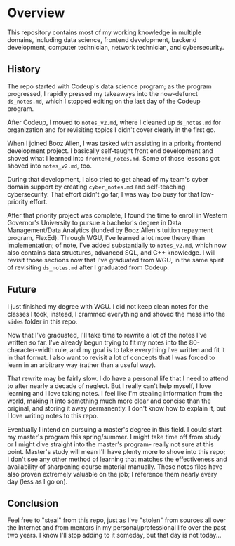 # Overview
This repository contains most of my working knowledge in multiple domains, including data science, frontend development, backend development, computer technician, network technician, and cybersecurity.

## History
The repo started with Codeup's data science program; as the program progressed, I rapidly pressed my takeaways into the now-defunct `ds_notes.md`, which I stopped editing on the last day of the Codeup program.

After Codeup, I moved to `notes_v2.md`, where I cleaned up `ds_notes.md` for organization and for revisiting topics I didn't cover clearly in the first go.

When I joined Booz Allen, I was tasked with assisting in a priority frontend development project. I basically self-taught front end development and shoved what I learned into `frontend_notes.md`. Some of those lessons got shoved into `notes_v2.md`, too.

During that development, I also tried to get ahead of my team's cyber domain support by creating `cyber_notes.md` and self-teaching cybersecurity. That effort didn't go far, I was way too busy for that low-priority effort.

After that priority project was complete, I found the time to enroll in Western Governor's University to pursue a bachelor's degree in Data Management/Data Analytics (funded by Booz Allen's tuition repayment program, FlexEd). Through WGU, I've learned a lot more theory than implementation; of note, I've added substantially to `notes_v2.md`, which now also contains data structures, advanced SQL, and C++ knowledge. I will revisit those sections now that I've graduated from WGU, in the same spirit of revisiting `ds_notes.md` after I graduated from Codeup.

## Future
I just finished my degree with WGU. I did not keep clean notes for the classes I took, instead, I crammed everything and shoved the mess into the `sides` folder in this repo.

Now that I've graduated, I'll take time to rewrite a lot of the notes I've written so far. I've already begun trying to fit my notes into the 80-character-width rule, and my goal is to take everything I've written and fit it in that format. I also want to revisit a lot of concepts that I was forced to learn in an arbitrary way (rather than a useful way).

That rewrite may be fairly slow. I do have a personal life that I need to attend to after nearly a decade of neglect. But I really can't help myself, I love learning and I love taking notes. I feel like I'm stealing information from the world, making it into something much more clear and concise than the original, and storing it away permanently. I don't know how to explain it, but I love writing notes to this repo.

Eventually I intend on pursuing a master's degree in this field. I could start my master's program this spring/summer. I might take time off from study or I might dive straight into the master's program- really not sure at this point. Master's study will mean I'll have plenty more to shove into this repo; I don't see any other method of learning that matches the effectiveness and availability of sharpening course material manually. These notes files have also proven extremely valuable on the job; I reference them nearly every day (less as I go on).

## Conclusion
Feel free to "steal" from this repo, just as I've "stolen" from sources all over the Internet and from mentors in my personal/professional life over the past two years. I know I'll stop adding to it someday, but that day is not today...